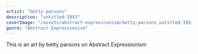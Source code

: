 ```yaml
---
artist: "betty parsons"
description: "untitled-1953"
coverImage: "/assets/abstract-expressionism/betty-parsons_untitled-1953.jpg"
genre: "Abstract Expressionism"
---
```

This is an art by betty parsons on Abstract Expressionism

